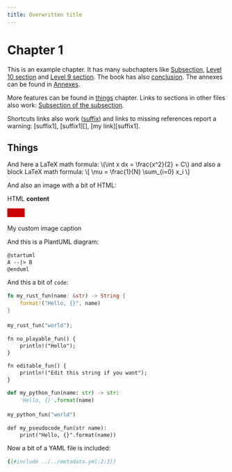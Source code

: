 ```yaml
---
title: Overwritten title
---
```


# Chapter 1

This is an example chapter. It has many subchapters like [Subsection](Subsection.md), [Level 10 section](Level10Section.md   ) and
[Level 9 section]( <./Level9Section.md>
'Level9section'). The book has also [conclusion](../Conclusion.md 'Conclusion').
The annexes can be found in [Annexes][suffix].

[suffix]: ../suffix.md "Annexes"

More features can be found in [things](#things) chapter. Links to sections in other files also work:
[Subsection of the subsection](   Subsection.md#subsection-of-the-subsection   ).

Shortcuts links also work ([suffix]) and links to missing references report a warning: [suffix1], [suffix1][], [my link][suffix1].

## Things

And here a LaTeX math formula: \\(\int x dx = \frac{x^2}{2} + C\\) and also a block LaTeX math formula:
\\[     \mu = \frac{1}{N} \sum_{i=0} x_i     \\]

And also an image with a bit of HTML:
<div class="image_env">HTML <b>content</b></div>

![My image alt](../test_image.png "My image title")

<span class="custom_caption">My custom image caption</span>

And this is a PlantUML diagram:

```plantuml
@startuml
A --|> B
@enduml
```

And this a bit of `code`:

```rust
fn my_rust_fun(name: &str) -> String {
    format!("Hello, {}", name)
}

my_rust_fun("world");
```

```rust,noplayground,ignore
fn no_playable_fun() {
    println!("Hello");
}
```
```rust,editable
fn editable_fun() {
    println!("Edit this string if you want");
}
```


```python
def my_python_fun(name: str) -> str:
    'Hello, {}'.format(name)

my_python_fun("world")
```


```
def my_pseudocode_fun(str name):
    print("Hello, {}".format(name))
```

Now a bit of a YAML file is included:
```yaml
{{#include ../../metadata.yml:2:3}}
```